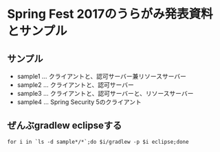 # Spring Fest 2017のうらがみ発表資料とサンプル

## サンプル

* sample1 ... クライアントと、認可サーバー兼リソースサーバー
* sample2 ... クライアントと、認可サーバー
* sample3 ... クライアントと、認可サーバーと、リソースサーバー
* sample4 ... Spring Security 5のクライアント

## ぜんぶgradlew eclipseする

```console
for i in `ls -d sample*/*`;do $i/gradlew -p $i eclipse;done
```

